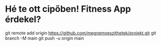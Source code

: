 # Hé te ott cipőben! Fitness App érdekel?
git remote add origin https://github.com/megnemveszithetek/projekt.git
git branch -M main
git push -u origin main
